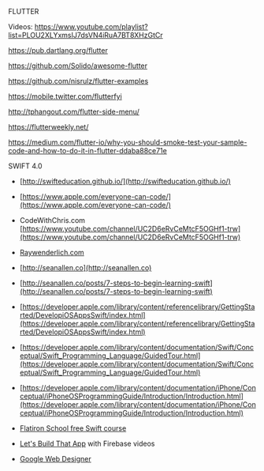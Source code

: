FLUTTER

Videos: https://www.youtube.com/playlist?list=PLOU2XLYxmsIJ7dsVN4iRuA7BT8XHzGtCr

https://pub.dartlang.org/flutter

https://github.com/Solido/awesome-flutter

https://github.com/nisrulz/flutter-examples

https://mobile.twitter.com/flutterfyi

http://tphangout.com/flutter-side-menu/

https://flutterweekly.net/

https://medium.com/flutter-io/why-you-should-smoke-test-your-sample-code-and-how-to-do-it-in-flutter-ddaba88ce71e

SWIFT 4.0

* [http://swifteducation.github.io/](http://swifteducation.github.io/)

* [https://www.apple.com/everyone-can-code/](https://www.apple.com/everyone-can-code/)

* CodeWithChris.com
[https://www.youtube.com/channel/UC2D6eRvCeMtcF5OGHf1-trw](https://www.youtube.com/channel/UC2D6eRvCeMtcF5OGHf1-trw)

* [Raywenderlich.com](https://www.raywenderlich.com)

* [http://seanallen.co](http://seanallen.co)

* [http://seanallen.co/posts/7-steps-to-begin-learning-swift](http://seanallen.co/posts/7-steps-to-begin-learning-swift)

* [https://developer.apple.com/library/content/referencelibrary/GettingStarted/DevelopiOSAppsSwift/index.html](https://developer.apple.com/library/content/referencelibrary/GettingStarted/DevelopiOSAppsSwift/index.html)

* [https://developer.apple.com/library/content/documentation/Swift/Conceptual/Swift_Programming_Language/GuidedTour.html](https://developer.apple.com/library/content/documentation/Swift/Conceptual/Swift_Programming_Language/GuidedTour.html)

* [https://developer.apple.com/library/content/documentation/iPhone/Conceptual/iPhoneOSProgrammingGuide/Introduction/Introduction.html](https://developer.apple.com/library/content/documentation/iPhone/Conceptual/iPhoneOSProgrammingGuide/Introduction/Introduction.html)

* [Flatiron School free Swift course](https://flatironschool.com/programs/online-swift-free-course/)

* [Let's Build That App](https://www.youtube.com/channel/UCuP2vJ6kRutQBfRmdcI92mA) with Firebase videos

* [Google Web Designer](https://www.google.com/webdesigner/)
